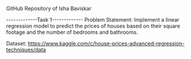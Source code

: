 GitHub Repository of Isha Baviskar

-------------Task 1-------------
Problem Statement: 
Implement a linear regression model to predict the prices of houses based on their square footage and the number of bedrooms and bathrooms.

Dataset: https://www.kaggle.com/c/house-prices-advanced-regression-techniques/data

